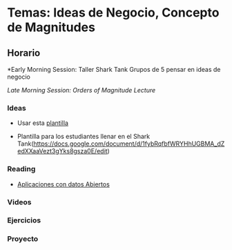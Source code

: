 # Temas: Ideas de Negocio, Concepto de Magnitudes 

## Horario

*Early Morning Session: Taller Shark Tank Grupos de 5 pensar en ideas de negocio

*Late Morning Session: Orders of Magnitude Lecture*

### Ideas
- Usar esta [plantilla](https://apcentral.collegeboard.org/pdf/ap-csp-student-task-directions.pdf)

- Plantilla para los estudiantes llenar en el Shark Tank(https://docs.google.com/document/d/1fybRqfbfWRYHhUGBMA_dZedXXaaVezt3gYks8gsza0E/edit)

### Reading
- [Aplicaciones con datos Abiertos](https://herramientas.datos.gov.co/es/usos)

### Videos

### Ejercicios


### Proyecto
